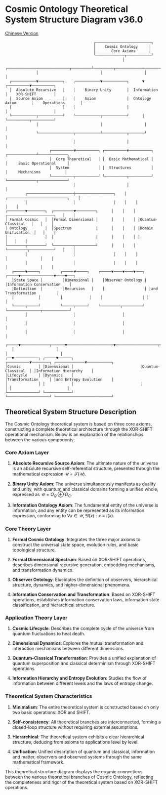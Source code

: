 # Cosmic Ontology Theoretical System Structure Diagram v36.0

[Chinese Version](theory_structure.md)

```
                                        ┌─────────────────────────┐
                                        │    Cosmic Ontology     │
                                        │       Core Axioms      │
                                        └─────────────┬───────────┘
                                                     │
              ┌────────────────────────────┬─────────┴─────────┬────────────────────────────┐
              │                            │                   │                            │
  ┌───────────▼───────────┐    ┌───────────▼───────────┐      ▼                 ┌──────────▼──────────┐
  │  Absolute Recursive   │    │    Binary Unity       │  Information          │    XOR-SHIFT        │
  │  Source Axiom         │    │    Axiom              │  Ontology Axiom       │    Operations       │
  │                       │    │                       │                       │                     │
  └───────────┬───────────┘    └───────────┬───────────┘      │                 └──────────┬──────────┘
              │                            │                   │                            │
              └────────────────┬───────────┴───────────┬───────┘                            │
                               │                       │                                    │
                    ┌──────────▼──────────┐ ┌──────────▼──────────┐           ┌─────────────┴─────────────┐
                    │  Core Theoretical   │ │  Basic Mathematical │           │     Basic Operational     │
                    │  System             │ │  Structures         │           │     Mechanisms           │
                    └──────────┬──────────┘ └──────────┬──────────┘           └─────────────┬─────────────┘
                               │                       │                                     │
         ┌─────────────────────┼─────────────────┐    │    ┌───────────────────────────┐    │
         │                     │                 │    │    │                           │    │
┌────────▼────────┐  ┌─────────▼─────────┐      │    │    │ ┌─────────────────────┐   │    │
│ Formal Cosmic   │  │Formal Dimensional │      │    │    │ │Quantum-Classical   │   │    │
│ Ontology        │  │Spectrum           │      │    │    │ │Domain Unification  │   │    │
│                 │  │                   │      │    │    │ │                    │   │    │
└────────┬────────┘  └─────────┬─────────┘      │    │    │ └─────────┬───────────┘   │    │
         │                     │                 │    │    │           │               │    │
         │                     │                 │    │    │           │               │    │
   ┌─────▼─────┐         ┌─────▼─────┐    ┌─────▼────▼────▼───┐ ┌─────▼───────────────▼────▼───┐
   │State Space │         │Dimensional │    │Observer Ontology │ │Information Conservation    │
   │Definition  │         │Recursion   │    │                  │ │and Transformation         │
   │           │         │            │    │                  │ │                          │
   └─────┬─────┘         └─────┬─────┘    └─────────┬─────────┘ └───────────────┬────────────┘
         │                     │                     │                           │
         │                     │                     │                           │
         │                     │                     │                           │
   ┌─────▼─────────────┬──────▼─────────────────────▼───────────────────┬───────▼────────────────┐
   │                   │                                                 │                        │
┌──▼───────────┐ ┌─────▼──────┐                              ┌──────────▼────────┐ ┌─────────────▼───────────┐
│Cosmic        │ │Dimensional │                              │Quantum-Classical  │ │Information Hierarchy    │
│Lifecycle     │ │Dynamics    │                              │Transformation     │ │and Entropy Evolution    │
│              │ │            │                              │                   │ │                         │
└──────────────┘ └────────────┘                              └───────────────────┘ └─────────────────────────┘

```

## Theoretical System Structure Description

The Cosmic Ontology theoretical system is based on three core axioms, constructing a complete theoretical architecture through the XOR-SHIFT operational mechanism. Below is an explanation of the relationships between the various components:

### Core Axiom Layer

1. **Absolute Recursive Source Axiom**: The ultimate nature of the universe is an absolute recursive self-referential structure, presented through the mathematical expression $`\mathcal{U} = \mathcal{F}(\mathcal{U})`$.

2. **Binary Unity Axiom**: The universe simultaneously manifests as duality and unity, with quantum and classical domains forming a unified whole, expressed as $`\mathcal{U} = \Omega_Q \oplus \Omega_C`$.

3. **Information Ontology Axiom**: The fundamental entity of the universe is information, and any entity can be represented as its information expression, conforming to $`\forall x \in \mathcal{U}, \exists I(x) : x \equiv I(x)`$.

### Core Theory Layer

1. **Formal Cosmic Ontology**: Integrates the three major axioms to construct the universal state space, evolution rules, and basic topological structure.

2. **Formal Dimensional Spectrum**: Based on XOR-SHIFT operations, describes dimensional recursive generation, embedding mechanisms, and transformation dynamics.

3. **Observer Ontology**: Elucidates the definition of observers, hierarchical structure, dynamics, and higher-dimensional phenomena.

4. **Information Conservation and Transformation**: Based on XOR-SHIFT operations, establishes information conservation laws, information state classification, and hierarchical structure.

### Application Theory Layer

1. **Cosmic Lifecycle**: Describes the complete cycle of the universe from quantum fluctuations to heat death.

2. **Dimensional Dynamics**: Explores the mutual transformation and interaction mechanisms between different dimensions.

3. **Quantum-Classical Transformation**: Provides a unified explanation of quantum superposition and classical determinism through XOR-SHIFT operations.

4. **Information Hierarchy and Entropy Evolution**: Studies the flow of information between different levels and the laws of entropy change.

### Theoretical System Characteristics

1. **Minimalism**: The entire theoretical system is constructed based on only two basic operations: XOR and SHIFT.

2. **Self-consistency**: All theoretical branches are interconnected, forming a closed-loop structure without requiring external assumptions.

3. **Hierarchical**: The theoretical system exhibits a clear hierarchical structure, deducing from axioms to applications level by level.

4. **Unification**: Unified description of quantum and classical, information and matter, observers and observed systems through the same mathematical framework.

This theoretical structure diagram displays the organic connections between the various theoretical branches of Cosmic Ontology, reflecting the completeness and rigor of the theoretical system based on XOR-SHIFT operations. 